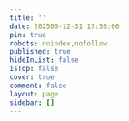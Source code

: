 ```yaml
---
title: ''
date: 202500-12-31 17:58:06
pin: true
robots: noindex,nofollow
published: true
hideInList: false
isTop: false
cover: true
comment: false
layout: page
sidebar: []
---
```

<p class="p center logo ultra" style="text-align:center"><i class="fa-solid fa-archive" style="color:#a6d5fa" title="欢迎"></i></p>
